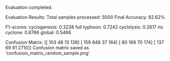 Evaluation completed.

Evaluation Results:
Total samples processed: 5000
Final Accuracy: 82.62%

F1-scores:
  cyclogenesis: 0.3238
  full typhoon: 0.7242
  cyclolysis: 0.2617
  no cyclone: 0.8766
  global: 0.5466

Confusion Matrix:
[[ 103   48   13  138]
 [ 159  848   37  164]
 [  80  169   70  174]
 [ 137   69   81 2710]]
Confusion matrix saved as 'confusion_matrix_random_sample.png'
